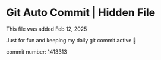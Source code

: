 # Git Auto Commit | Hidden File

This file was added Feb 12, 2025

Just for fun and keeping my daily git commit active 🤪

commit number: 1413313
